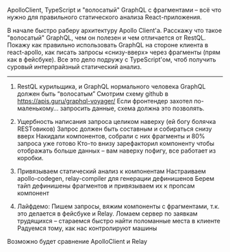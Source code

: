 ApolloClient, TypeScript и "волосатый" GraphQL с фрагментами – всё что нужно для правильного статического анализа React-приложения.

В начале быстро раберу архитектуру Apollo Client'а. Расскажу что такое "волосатый" GraphQL, чем он полезен и чем отличается от RestQL. Покажу как правильно использовать GraphQL на стороне клиента в react-apollo, как писать запросы «снизу-вверх» через фрагменты (прям как в фейсбуке). Все это дело подружу с TypeScript'ом, чтоб получить суровый интерпрайзный статический анализ.

-------

1) RestQL курильщика, и GraphQL нормального человека
GraphQL должен быть “волосатым”
Смотрим схему github в https://apis.guru/graphql-voyager/ 
Если фронтендер захотел по-маленькому… запросить данные, схема должна это позволять.

2) Ущербность написания запроса целиком наверху (ей богу болячка RESTовиков)
Запрос должен быть составным и собираться снизу вверх
Накидали компонентов, собрали с них фрагменты и 80% запроса уже готово
Кто-то внизу зарефакторил компоненту чтобы отображать больше данных – вам наверху пофигу, все работает из коробки.

3) Привязываем статический анализ к компонентам
Настраиваем apollo-codegen, relay-compiler для генерации дефинишенов
Берем тайп дефинишены фрагментов и привязываем их к пропсам компонент

4) Лайфдемо:
Пишем запросы, вяжим компоненты с фрагментами, т.к. это делается в фейсбуке и Relay.
Ломаем сервер по заявкам трудящихся – cтараемся быстро найти поломанные места в клиенте
Радуемся тому, как нас контролируют машины

Возможно будет сравнение ApolloClient и Relay